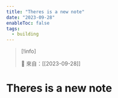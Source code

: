 ```yaml
---
title: "Theres is a new note"
date: "2023-09-28"
enableToc: false
tags:
  - building
---
```


> [!info]
>
> 🌱 來自：[[2023-09-28]]

# Theres is a new note
